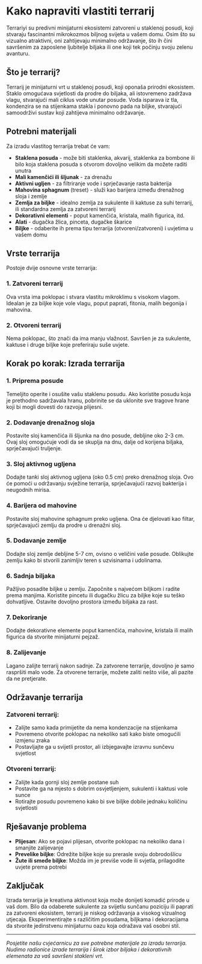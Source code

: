 # Kako napraviti vlastiti terrarij

Terrariyi su predivni minijaturni ekosistemi zatvoreni u staklenoj posudi, koji stvaraju fascinantni mikrokozmos biljnog svijeta u vašem domu. Osim što su vizualno atraktivni, oni zahtijevaju minimalno održavanje, što ih čini savršenim za zaposlene ljubitelje biljaka ili one koji tek počinju svoju zelenu avanturu.

## Što je terrarij?

Terrarij je minijaturni vrt u staklenoj posudi, koji oponaša prirodni ekosistem. Staklo omogućava svjetlosti da prodre do biljaka, ali istovremeno zadržava vlagu, stvarajući mali ciklus vode unutar posude. Voda isparava iz tla, kondenzira se na stijenkama stakla i ponovno pada na biljke, stvarajući samoodrživi sustav koji zahtijeva minimalno održavanje.

## Potrebni materijali

Za izradu vlastitog terrarija trebat će vam:

- **Staklena posuda** - može biti staklenka, akvarij, staklenka za bombone ili bilo koja staklena posuda s otvorom dovoljno velikim da možete raditi unutra
- **Mali kamenčići ili šljunak** - za drenažu
- **Aktivni ugljen** - za filtriranje vode i sprječavanje rasta bakterija
- **Mahovina sphagnum** (treset) - služi kao barijera između drenažnog sloja i zemlje
- **Zemlja za biljke** - idealno zemlja za sukulente ili kaktuse za suhi terrarij, ili standardna zemlja za zatvoreni terrarij
- **Dekorativni elementi** - poput kamenčića, kristala, malih figurica, itd.
- **Alati** - dugačka žlica, pinceta, dugačke škarice
- **Biljke** - odaberite ih prema tipu terrarija (otvoreni/zatvoreni) i uvjetima u vašem domu

## Vrste terrarija

Postoje dvije osnovne vrste terrarija:

### 1. Zatvoreni terrarij

Ova vrsta ima poklopac i stvara vlastitu mikroklimu s visokom vlagom. Idealan je za biljke koje vole vlagu, poput paprati, fitonia, malih begonija i mahovina.

### 2. Otvoreni terrarij

Nema poklopac, što znači da ima manju vlažnost. Savršen je za sukulente, kaktuse i druge biljke koje preferiraju suše uvjete.

## Korak po korak: Izrada terrarija

### 1. Priprema posude

Temeljito operite i osušite vašu staklenu posudu. Ako koristite posudu koja je prethodno sadržavala hranu, pobrinite se da uklonite sve tragove hrane koji bi mogli dovesti do razvoja plijesni.

### 2. Dodavanje drenažnog sloja

Postavite sloj kamenčića ili šljunka na dno posude, debljine oko 2-3 cm. Ovaj sloj omogućuje vodi da se skuplja na dnu, dalje od korijena biljaka, sprječavajući truljenje.

### 3. Sloj aktivnog ugljena

Dodajte tanki sloj aktivnog ugljena (oko 0.5 cm) preko drenažnog sloja. Ovo će pomoći u održavanju svježine terrarija, sprječavajući razvoj bakterija i neugodnih mirisa.

### 4. Barijera od mahovine

Postavite sloj mahovine sphagnum preko ugljena. Ona će djelovati kao filtar, sprječavajući zemlju da prodre u drenažni sloj.

### 5. Dodavanje zemlje

Dodajte sloj zemlje debljine 5-7 cm, ovisno o veličini vaše posude. Oblikujte zemlju kako bi stvorili zanimljiv teren s uzvisinama i udolinama.

### 6. Sadnja biljaka

Pažljivo posadite biljke u zemlju. Započnite s najvećom biljkom i radite prema manjima. Koristite pincetu ili dugačku žlicu za biljke koje su teško dohvatljive. Ostavite dovoljno prostora između biljaka za rast.

### 7. Dekoriranje

Dodajte dekorativne elemente poput kamenčića, mahovine, kristala ili malih figurica da stvorite minijaturni pejzaž.

### 8. Zalijevanje

Lagano zalijte terrarij nakon sadnje. Za zatvorene terrarije, dovoljno je samo raspršiti malo vode. Za otvorene terrarije, možete zaliti nešto više, ali pazite da ne pretjerate.

## Održavanje terrarija

### Zatvoreni terrarij:
- Zalijte samo kada primijetite da nema kondenzacije na stijenkama
- Povremeno otvorite poklopac na nekoliko sati kako biste omogućili izmjenu zraka
- Postavljajte ga u svijetli prostor, ali izbjegavajte izravnu sunčevu svjetlost

### Otvoreni terrarij:
- Zalijte kada gornji sloj zemlje postane suh
- Postavite ga na mjesto s dobrim osvjetljenjem, sukulenti i kaktusi vole sunce
- Rotirajte posudu povremeno kako bi sve biljke dobile jednaku količinu svjetlosti

## Rješavanje problema

- **Plijesan**: Ako se pojavi plijesan, otvorite poklopac na nekoliko dana i smanjite zalijevanje
- **Prevelike biljke**: Odrežite biljke koje su prerasle svoju dobrodošlicu
- **Žute ili smeđe biljke**: Možda im je previše vode ili svjetla, prilagodite uvjete prema potrebi

## Zaključak

Izrada terrarija je kreativna aktivnost koja može donijeti komadić prirode u vaš dom. Bilo da odaberete sukulente za svijetlu sunčanu poziciju ili paprati za zatvoreni ekosistem, terrarij je niskog održavanja a visokog vizualnog utjecaja. Eksperimentirajte s različitim posudama, biljkama i dekoracijama da stvorite jedinstvenu minijaturnu oazu koja odražava vaš osobni stil.

---

*Posjetite našu cvjećarnicu za sve potrebne materijale za izradu terrarija. Nudimo radionice izrade terrarija i širok izbor biljaka i dekorativnih elemenata za vaš savršeni stakleni vrt.* 